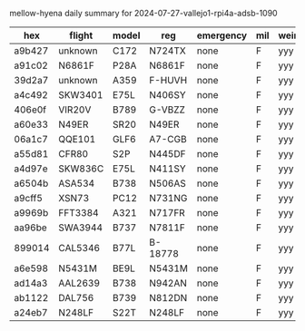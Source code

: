mellow-hyena daily summary for 2024-07-27-vallejo1-rpi4a-adsb-1090

|hex|flight|model|reg|emergency|mil|weirdo|
|--|--|--|--|--|--|--|
|a9b427|unknown|C172|N724TX|none|F|yyy|
|a91c02|N6861F|P28A|N6861F|none|F|yyy|
|39d2a7|unknown|A359|F-HUVH|none|F|yyy|
|a4c492|SKW3401|E75L|N406SY|none|F|yyy|
|406e0f|VIR20V|B789|G-VBZZ|none|F|yyy|
|a60e33|N49ER|SR20|N49ER|none|F|yyy|
|06a1c7|QQE101|GLF6|A7-CGB|none|F|yyy|
|a55d81|CFR80|S2P|N445DF|none|F|yyy|
|a4d97e|SKW836C|E75L|N411SY|none|F|yyy|
|a6504b|ASA534|B738|N506AS|none|F|yyy|
|a9cff5|XSN73|PC12|N731NG|none|F|yyy|
|a9969b|FFT3384|A321|N717FR|none|F|yyy|
|aa96be|SWA3944|B737|N7811F|none|F|yyy|
|899014|CAL5346|B77L|B-18778|none|F|yyy|
|a6e598|N5431M|BE9L|N5431M|none|F|yyy|
|ad14a3|AAL2639|B738|N942AN|none|F|yyy|
|ab1122|DAL756|B739|N812DN|none|F|yyy|
|a24eb7|N248LF|S22T|N248LF|none|F|yyy|
